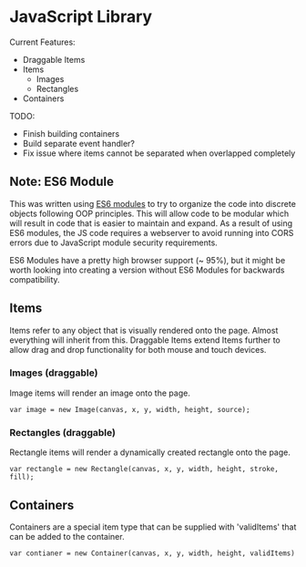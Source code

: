 # JavaScript Library

Current Features:
- Draggable Items
- Items
    - Images
    - Rectangles
- Containers

TODO:
- Finish building containers
- Build separate event handler?
- Fix issue where items cannot be separated when overlapped completely

## Note: ES6 Module

This was written using [ES6 modules](https://developer.mozilla.org/en-US/docs/Web/JavaScript/Guide/Modules) to try to organize the code into discrete objects following OOP principles. This will allow code to be modular which will result in code that is easier to maintain and expand. As a result of using ES6 modules, the JS code requires a webserver to avoid running into CORS errors due to JavaScript module security requirements.

ES6 Modules have a pretty high browser support (~ 95%), but it might be worth looking into creating a version without ES6 Modules for backwards compatibility.

## Items

Items refer to any object that is visually rendered onto the page. Almost everything will inherit from this. Draggable Items extend Items further to allow drag and drop functionality for both mouse and touch devices.

### Images (draggable)

Image items will render an image onto the page.

`var image = new Image(canvas, x, y, width, height, source);`

### Rectangles (draggable)

Rectangle items will render a dynamically created rectangle onto the page.

`var rectangle = new Rectangle(canvas, x, y, width, height, stroke, fill);`

## Containers

Containers are a special item type that can be supplied with 'validItems' that can be added to the container.

`var contianer = new Container(canvas, x, y, width, height, validItems)`